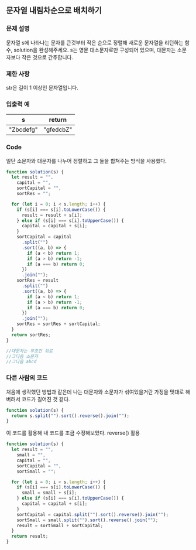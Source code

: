 ## 문자열 내림차순으로 배치하기

### 문제 설명

문자열 s에 나타나는 문자를 큰것부터 작은 순으로 정렬해 새로운 문자열을 리턴하는 함수, solution을 완성해주세요.
s는 영문 대소문자로만 구성되어 있으며, 대문자는 소문자보다 작은 것으로 간주합니다.

### 제한 사항

str은 길이 1 이상인 문자열입니다.

### 입출력 예

| s         | return    |
| --------- | --------- |
| "Zbcdefg" | "gfedcbZ" |

### Code

일단 소문자와 대문자를 나누어 정렬하고 그 둘을 합쳐주는 방식을 사용했다.

```js
function solution(s) {
  let result = "",
    capital = "",
    sortCapital = "",
    sortRes = "";

  for (let i = 0; i < s.length; i++) {
    if (s[i] === s[i].toLowerCase()) {
      result = result + s[i];
    } else if (s[i] === s[i].toUpperCase()) {
      capital = capital + s[i];
    }
    sortCapital = capital
      .split("")
      .sort((a, b) => {
        if (a < b) return 1;
        if (a > b) return -1;
        if (a === b) return 0;
      })
      .join("");
    sortRes = result
      .split("")
      .sort((a, b) => {
        if (a < b) return 1;
        if (a > b) return -1;
        if (a === b) return 0;
      })
      .join("");
    sortRes = sortRes + sortCapital;
  }
  return sortRes;
}

//대문자는 무조건 뒤로
//그다음 소문자
//그다음 abcd
```

### 다른 사람의 코드

처음에 생각했던 방법과 같은데 나는 대문자와 소문자가 섞여있을거란 가정을 멋대로 해버려서 코드가 길어진 것 같다.

```js
function solution(s) {
  return s.split("").sort().reverse().join("");
}
```

이 코드를 활용해 내 코드를 조금 수정해보았다.
reverse() 활용

```js
function solution(s) {
  let result = "",
    small = "",
    capital = "",
    sortCapital = "",
    sortSmall = "";

  for (let i = 0; i < s.length; i++) {
    if (s[i] === s[i].toLowerCase()) {
      small = small + s[i];
    } else if (s[i] === s[i].toUpperCase()) {
      capital = capital + s[i];
    }
    sortCapital = capital.split("").sort().reverse().join("");
    sortSmall = small.split("").sort().reverse().join("");
    result = sortSmall + sortCapital;
  }
  return result;
}
```
